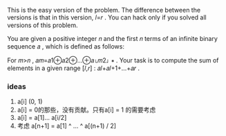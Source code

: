 This is the easy version of the problem. The difference between the versions is that in this version, 𝑙=𝑟
. You can hack only if you solved all versions of this problem.

You are given a positive integer 𝑛
 and the first 𝑛
 terms of an infinite binary sequence 𝑎
, which is defined as follows:

For 𝑚>𝑛
, 𝑎𝑚=𝑎1⊕𝑎2⊕…⊕𝑎⌊𝑚2⌋
∗
.
Your task is to compute the sum of elements in a given range [𝑙,𝑟]
: 𝑎𝑙+𝑎𝑙+1+…+𝑎𝑟
.

### ideas
1. a[i] (0, 1)
2. a[i] = 0的那些，没有贡献。只有a[i] = 1 的需要考虑
3. a[i] = a[1]... a[i/2]
4. 考虑 a[n+1] = a[1] ^ ... ^ a[(n+1) / 2]